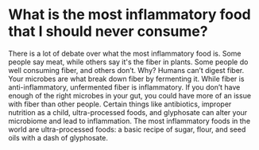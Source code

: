 # What is the most inflammatory food that I should never consume?

There is a lot of debate over what the most inflammatory food is. Some people say meat, while others say it's the fiber in plants. Some people do well consuming fiber, and others don’t. Why? Humans can’t digest fiber. Your microbes are what break down fiber by fermenting it. While fiber is anti-inflammatory, unfermented fiber is inflammatory. If you don’t have enough of the right microbes in your gut, you could have more of an issue with fiber than other people. Certain things like antibiotics, improper nutrition as a child, ultra-processed foods, and glyphosate can alter your microbiome and lead to inflammation. The most inflammatory foods in the world are ultra-processed foods: a basic recipe of sugar, flour, and seed oils with a dash of glyphosate.